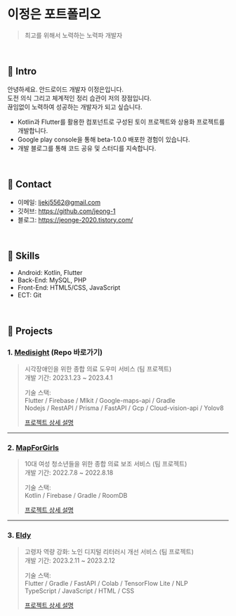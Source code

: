 # 이정은 포트폴리오
>최고를 위해서 노력하는 노력파 개발자

</br>

## :pushpin: Intro
안녕하세요. 안드로이드 개발자 이정은입니다.  </br>
도전 의식 그리고 체계적인 정리 습관이 저의 장점입니다. </br>
끊임없이 노력하여 성공하는 개발자가 되고 싶습니다. </br>

- Kotlin과 Flutter를 활용한 컴포넌트로 구성된 토이 프로젝트와 상용화 프로젝트를 개발합니다.
- Google play console을 통해 beta-1.0.0 배포한 경험이 있습니다.
- 개발 블로그를 통해 코드 공유 및 스터디를 지속합니다.

</br>

## :pushpin: Contact
- 이메일: ljekj5562@gmail.com
- 깃허브: https://github.com/jeong-1
- 블로그: https://jeonge-2020.tistory.com/

</br>

## :pushpin: Skills
- Android: Kotlin, Flutter
- Back-End: MySQL, PHP
- Front-End: HTML5/CSS, JavaScript
- ECT: Git

</br>

## :pushpin: Projects
### 1. [Medisight](https://github.com/GDSC-SWU/2023-Medisight-SolutionChallenge) (Repo 바로가기)
>시각장애인을 위한 종합 의료 도우미 서비스 (팀 프로젝트)  
>개발 기간: 2023.1.23 ~ 2023.4.1
>  
>기술 스택:  
>Flutter / Firebase / Mlkit / Google-maps-api / Gradle  
>Nodejs / RestAPI / Prisma / FastAPI / Gcp / Cloud-vision-api / Yolov8  
>
>[프로젝트 상세 설명](https://github.com/jeong-1/jeong-1/blob/main/Project%20Medisight.md)

---

### 2. [MapForGirls](https://github.com/Hyobeen-Park/MapForGirls)
>10대 여성 청소년들을 위한 종합 의료 보조 서비스 (팀 프로젝트)  
>개발 기간: 2022.7.8 ~ 2022.8.18
>  
>기술 스택:  
>Kotlin / Firebase / Gradle / RoomDB  
>
>[프로젝트 상세 설명](https://github.com/jeong-1/jeong-1/blob/main/Project%20MapForGirls.md)

---

### 3. [Eldy](https://github.com/GDSC-Bridge2023-Exceptorii/expectorii-flutter)
>고령자 역량 강화: 노인 디지털 리터러시 개선 서비스 (팀 프로젝트)  
>개발 기간: 2023.2.11 ~ 2023.2.12
>  
>기술 스택:  
>Flutter / Gradle / FastAPI / Colab / TensorFlow Lite / NLP  
>TypeScript / JavaScript / HTML / CSS  
>  
>[프로젝트 상세 설명]()

